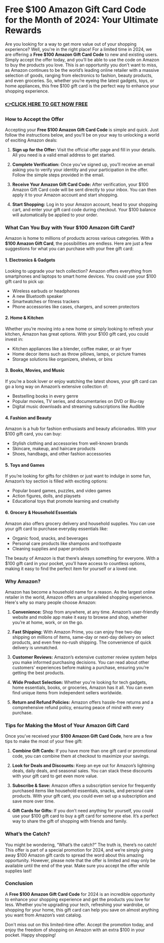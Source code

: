 # Free $100 Amazon Gift Card Code for the Month of 2024: Your Ultimate Rewards

Are you looking for a way to get more value out of your shopping experience? Well, you're in the right place! For a limited time in 2024, we are offering a **Free $100 Amazon Gift Card Code** to new and existing users. Simply accept the offer today, and you’ll be able to use the code on Amazon to buy the products you love. This is an opportunity you don't want to miss, as Amazon continues to be the world’s leading online retailer with a massive selection of goods, ranging from electronics to fashion, beauty products, and even groceries. So, whether you’re eyeing the latest gadgets, toys, or home appliances, this free $100 gift card is the perfect way to enhance your shopping experience.

### [👉CLICK HERE TO GET NOW FREE](https://freeforyou.xyz/amazon/go/codes/)

### How to Accept the Offer

Accepting your **Free $100 Amazon Gift Card Code** is simple and quick. Just follow the instructions below, and you'll be on your way to unlocking a world of exciting Amazon deals:

1. **Sign up for the Offer:** Visit the official offer page and fill in your details. All you need is a valid email address to get started.
   
2. **Complete Verification:** Once you’ve signed up, you’ll receive an email asking you to verify your identity and your participation in the offer. Follow the simple steps provided in the email.

3. **Receive Your Amazon Gift Card Code:** After verification, your $100 Amazon Gift Card code will be sent directly to your inbox. You can then apply it to your Amazon account and start shopping.

4. **Start Shopping:** Log in to your Amazon account, head to your shopping cart, and enter your gift card code during checkout. Your $100 balance will automatically be applied to your order.

### What Can You Buy with Your $100 Amazon Gift Card?

Amazon is home to millions of products across various categories. With a **$100 Amazon Gift Card**, the possibilities are endless. Here are just a few suggestions for what you can purchase with your free gift card:

#### 1. **Electronics & Gadgets**
Looking to upgrade your tech collection? Amazon offers everything from smartphones and laptops to smart home devices. You could use your $100 gift card to pick up:
- Wireless earbuds or headphones
- A new Bluetooth speaker
- Smartwatches or fitness trackers
- Phone accessories like cases, chargers, and screen protectors

#### 2. **Home & Kitchen**
Whether you’re moving into a new home or simply looking to refresh your kitchen, Amazon has great options. With your $100 gift card, you could invest in:
- Kitchen appliances like a blender, coffee maker, or air fryer
- Home decor items such as throw pillows, lamps, or picture frames
- Storage solutions like organizers, shelves, or bins

#### 3. **Books, Movies, and Music**
If you’re a book lover or enjoy watching the latest shows, your gift card can go a long way on Amazon’s extensive collection of:
- Bestselling books in every genre
- Popular movies, TV series, and documentaries on DVD or Blu-ray
- Digital music downloads and streaming subscriptions like Audible

#### 4. **Fashion and Beauty**
Amazon is a hub for fashion enthusiasts and beauty aficionados. With your $100 gift card, you can buy:
- Stylish clothing and accessories from well-known brands
- Skincare, makeup, and haircare products
- Shoes, handbags, and other fashion accessories

#### 5. **Toys and Games**
If you’re looking for gifts for children or just want to indulge in some fun, Amazon’s toy section is filled with exciting options:
- Popular board games, puzzles, and video games
- Action figures, dolls, and playsets
- Educational toys that promote learning and creativity

#### 6. **Grocery & Household Essentials**
Amazon also offers grocery delivery and household supplies. You can use your gift card to purchase everyday essentials like:
- Organic food, snacks, and beverages
- Personal care products like shampoos and toothpaste
- Cleaning supplies and paper products

The beauty of Amazon is that there’s always something for everyone. With a $100 gift card in your pocket, you’ll have access to countless options, making it easy to find the perfect item for yourself or a loved one.

### Why Amazon?

Amazon has become a household name for a reason. As the largest online retailer in the world, Amazon offers an unparalleled shopping experience. Here's why so many people choose Amazon:

1. **Convenience:** Shop from anywhere, at any time. Amazon’s user-friendly website and mobile app make it easy to browse and shop, whether you’re at home, work, or on the go.
   
2. **Fast Shipping:** With Amazon Prime, you can enjoy free two-day shipping on millions of items, same-day or next-day delivery on select products, and even free no-rush shipping. The convenience of quick delivery is unmatched.

3. **Customer Reviews:** Amazon’s extensive customer review system helps you make informed purchasing decisions. You can read about other customers' experiences before making a purchase, ensuring you’re getting the best products.

4. **Wide Product Selection:** Whether you're looking for tech gadgets, home essentials, books, or groceries, Amazon has it all. You can even find unique items from independent sellers worldwide.

5. **Return and Refund Policies:** Amazon offers hassle-free returns and a comprehensive refund policy, ensuring peace of mind with every purchase.

### Tips for Making the Most of Your Amazon Gift Card

Once you’ve received your **$100 Amazon Gift Card Code**, here are a few tips to make the most of your free gift:

1. **Combine Gift Cards:** If you have more than one gift card or promotional code, you can combine them at checkout to maximize your savings.

2. **Look for Deals and Discounts:** Keep an eye out for Amazon’s lightning deals, daily deals, and seasonal sales. You can stack these discounts with your gift card to get even more value.

3. **Subscribe & Save:** Amazon offers a subscription service for frequently purchased items like household essentials, snacks, and personal care products. With your gift card, you could even set up a subscription and save more over time.

4. **Gift Cards for Gifts:** If you don’t need anything for yourself, you could use your $100 gift card to buy a gift card for someone else. It’s a perfect way to share the gift of shopping with friends and family.

### What’s the Catch?

You might be wondering, “What’s the catch?” The truth is, there’s no catch! This offer is part of a special promotion for 2024, and we’re simply giving away $100 Amazon gift cards to spread the word about this amazing opportunity. However, please note that the offer is limited and may only be available until the end of the year. Make sure you accept the offer while supplies last!

### Conclusion

A **Free $100 Amazon Gift Card Code** for 2024 is an incredible opportunity to enhance your shopping experience and get the products you love for less. Whether you’re upgrading your tech, refreshing your wardrobe, or shopping for your home, this gift card can help you save on almost anything you want from Amazon’s vast catalog. 

Don't miss out on this limited-time offer. Accept the promotion today, and enjoy the freedom of shopping on Amazon with an extra $100 in your pocket. Happy shopping!
